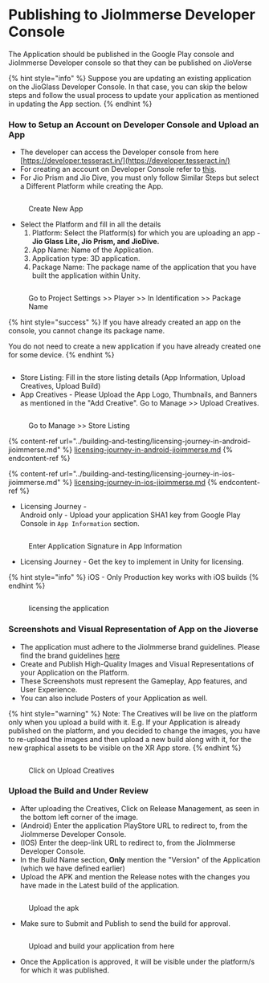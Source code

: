 # Publishing to JioImmerse Developer Console

The Application should be published in the Google Play console and JioImmerse Developer console so that they can be published on JioVerse

{% hint style="info" %}
Suppose you are updating an existing application on the JioGlass Developer Console. In that case, you can skip the below steps and follow the usual process to update your application as mentioned in updating the App section.&#x20;
{% endhint %}

### How to Setup an Account on Developer Console and Upload an App

* The developer can access the Developer console from here [https://developer.tesseract.in/](https://developer.tesseract.in/)
* For creating an account on Developer Console refer to [this](https://tesseractpvt-my.sharepoint.com/:b:/g/personal/developer_tesseract_in/EUK6YjFqtQBFict7fhQQFkIBMTog1T5J-Ze1C3czU6e9zA?e=3UZpZc).
* For Jio Prism and Jio Dive, you must only follow Similar Steps but select a Different Platform while creating the App.

<figure><img src="../.gitbook/assets/image (124).png" alt=""><figcaption><p>Create New App</p></figcaption></figure>

* Select the Platform and fill in all the details
  1. Platform: Select the Platform(s) for which you are uploading an app - **Jio Glass Lite, Jio Prism, and JioDive.**
  2. App Name: Name of the Application.&#x20;
  3. Application type: 3D application.
  4. Package Name: The package name of the application that you have built the application within Unity.

<figure><img src="../.gitbook/assets/MicrosoftTeams-image (5).png" alt=""><figcaption><p>Go to Project Settings >> Player >> In Identification >> Package Name</p></figcaption></figure>

{% hint style="success" %}
If you have already created an app on the console, you cannot change its package name.&#x20;

You do not need to create a new application if you have already created one for some device.
{% endhint %}

<figure><img src="../.gitbook/assets/2023-01-16-20-59-57.png" alt=""><figcaption></figcaption></figure>

* Store Listing: Fill in the store listing details (App Information, Upload Creatives, Upload Build)
* App Creatives  - Please Upload the App Logo, Thumbnails, and Banners as mentioned in the "Add Creative". Go to Manage >> Upload Creatives. \
  &#x20;

<figure><img src="../.gitbook/assets/image (127).png" alt=""><figcaption><p>Go to Manage >> Store Listing</p></figcaption></figure>

{% content-ref url="../building-and-testing/licensing-journey-in-android-jioimmerse.md" %}
[licensing-journey-in-android-jioimmerse.md](../building-and-testing/licensing-journey-in-android-jioimmerse.md)
{% endcontent-ref %}

{% content-ref url="../building-and-testing/licensing-journey-in-ios-jioimmerse.md" %}
[licensing-journey-in-ios-jioimmerse.md](../building-and-testing/licensing-journey-in-ios-jioimmerse.md)
{% endcontent-ref %}

* Licensing Journey - \
  Android only - Upload your application SHA1 key from Google Play Console in `App Information` section.

<figure><img src="../.gitbook/assets/image (126).png" alt=""><figcaption><p>Enter Application Signature in App Information</p></figcaption></figure>

* Licensing Journey - Get the key to implement in Unity for licensing.

{% hint style="info" %}
iOS - Only Production key works with iOS builds
{% endhint %}

<figure><img src="../.gitbook/assets/image (59).png" alt=""><figcaption><p>licensing the application</p></figcaption></figure>

### Screenshots and Visual Representation of App on the Jioverse

* The application must adhere to the JioImmerse brand guidelines. Please find the brand guidelines [here](branding-guidelines.md)
* Create and Publish High-Quality Images and Visual Representations of your Application on the Platform.
* These Screenshots must represent the Gameplay, App features, and User Experience.&#x20;
* You can also include Posters of your Application as well.&#x20;

{% hint style="warning" %}
Note: The Creatives will be live on the platform only when you upload a build with it. E.g. If your Application is already published on the platform, and you decided to change the images, you have to re-upload the images and then upload a new build along with it, for the new graphical assets to be visible on the XR App store.
{% endhint %}

<figure><img src="../.gitbook/assets/brave_MwRfLdsGj1.png" alt=""><figcaption><p>Click on Upload Creatives</p></figcaption></figure>

### Upload the Build and Under Review&#x20;

* After uploading the Creatives, Click on Release Management, as seen in the bottom left corner of the image.
* (Android) Enter the application PlayStore URL to redirect to, from the JioImmerse Developer Console.
* (IOS) Enter the deep-link URL to redirect to, from the JioImmerse Developer Console.
* In the Build Name section, **Only** mention the "Version" of the Application (which we have defined earlier)
* Upload the APK and mention the Release notes with the changes you have made in the Latest build of the application. &#x20;

<figure><img src="../.gitbook/assets/image (129).png" alt=""><figcaption><p>Upload the apk</p></figcaption></figure>

* Make sure to Submit and Publish to send the build for approval.

<figure><img src="../.gitbook/assets/brave_P4WymQAEqJ.png" alt=""><figcaption><p>Upload and build your application from here</p></figcaption></figure>

* Once the Application is approved, it will be visible under the platform/s for which it was published.
